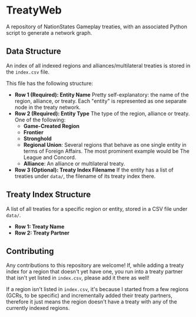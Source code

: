 # TreatyWeb

A repository of NationStates Gameplay treaties, with an associated Python script to generate a network graph.

## Data Structure

An index of all indexed regions and alliances/multilateral treaties is stored in the `index.csv` file.

This file has the following structure:

- **Row 1 (Required): Entity Name**
    Pretty self-explanatory: the name of the region, alliance, or treaty. Each "entity" is represented as one separate node in the treaty network.
- **Row 2 (Required): Entity Type**
    The type of the region, alliance or treaty. One of the following:
    - **Game-Created Region**
    - **Frontier**
    - **Stronghold**
    - **Regional Union**: Several regions that behave as one single entity in terms of Foreign Affairs. The most prominent example would be The League and Concord.
    - **Alliance**: An alliance or multilateral treaty.
- **Row 3 (Optional): Treaty Index Filename**
    If the entity has a list of treaties under `data/`, the filename of its treaty index there.

## Treaty Index Structure

A list of all treaties for a specific region or entity, stored in a CSV file under `data/`.

- **Row 1: Treaty Name**
- **Row 2: Treaty Partner**

## Contributing

Any contributions to this repository are welcome! If, while adding a treaty index for a region that doesn't yet have one, you run into a treaty partner that isn't yet listed in `index.csv`, please add it there as well!

If a region isn't listed in `index.csv`, it's because I started from a few regions (GCRs, to be specific) and incrementally added their treaty partners, therefore it just means the region doesn't have a treaty with any of the currently indexed regions.